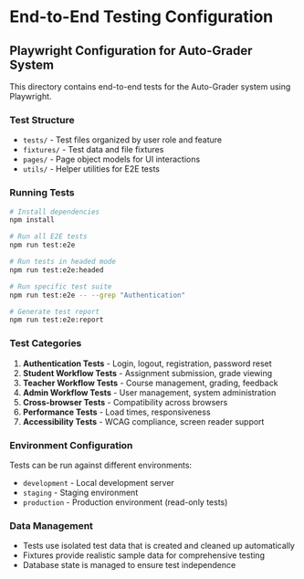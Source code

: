 # End-to-End Testing Configuration

## Playwright Configuration for Auto-Grader System

This directory contains end-to-end tests for the Auto-Grader system using Playwright.

### Test Structure

- `tests/` - Test files organized by user role and feature
- `fixtures/` - Test data and file fixtures
- `pages/` - Page object models for UI interactions
- `utils/` - Helper utilities for E2E tests

### Running Tests

```bash
# Install dependencies
npm install

# Run all E2E tests
npm run test:e2e

# Run tests in headed mode
npm run test:e2e:headed

# Run specific test suite
npm run test:e2e -- --grep "Authentication"

# Generate test report
npm run test:e2e:report
```

### Test Categories

1. **Authentication Tests** - Login, logout, registration, password reset
2. **Student Workflow Tests** - Assignment submission, grade viewing
3. **Teacher Workflow Tests** - Course management, grading, feedback
4. **Admin Workflow Tests** - User management, system administration
5. **Cross-browser Tests** - Compatibility across browsers
6. **Performance Tests** - Load times, responsiveness
7. **Accessibility Tests** - WCAG compliance, screen reader support

### Environment Configuration

Tests can be run against different environments:
- `development` - Local development server
- `staging` - Staging environment
- `production` - Production environment (read-only tests)

### Data Management

- Tests use isolated test data that is created and cleaned up automatically
- Fixtures provide realistic sample data for comprehensive testing
- Database state is managed to ensure test independence
